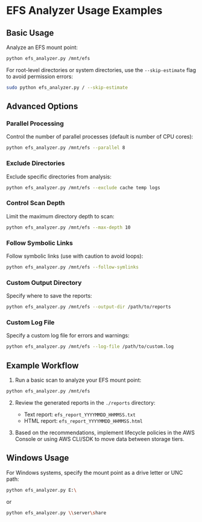 # EFS Analyzer Usage Examples

## Basic Usage

Analyze an EFS mount point:

```bash
python efs_analyzer.py /mnt/efs
```

For root-level directories or system directories, use the `--skip-estimate` flag to avoid permission errors:

```bash
sudo python efs_analyzer.py / --skip-estimate
```

## Advanced Options

### Parallel Processing

Control the number of parallel processes (default is number of CPU cores):

```bash
python efs_analyzer.py /mnt/efs --parallel 8
```

### Exclude Directories

Exclude specific directories from analysis:

```bash
python efs_analyzer.py /mnt/efs --exclude cache temp logs
```

### Control Scan Depth

Limit the maximum directory depth to scan:

```bash
python efs_analyzer.py /mnt/efs --max-depth 10
```

### Follow Symbolic Links

Follow symbolic links (use with caution to avoid loops):

```bash
python efs_analyzer.py /mnt/efs --follow-symlinks
```

### Custom Output Directory

Specify where to save the reports:

```bash
python efs_analyzer.py /mnt/efs --output-dir /path/to/reports
```

### Custom Log File

Specify a custom log file for errors and warnings:

```bash
python efs_analyzer.py /mnt/efs --log-file /path/to/custom.log
```

## Example Workflow

1. Run a basic scan to analyze your EFS mount point:

```bash
python efs_analyzer.py /mnt/efs
```

2. Review the generated reports in the `./reports` directory:
   - Text report: `efs_report_YYYYMMDD_HHMMSS.txt`
   - HTML report: `efs_report_YYYYMMDD_HHMMSS.html`

3. Based on the recommendations, implement lifecycle policies in the AWS Console or using AWS CLI/SDK to move data between storage tiers.

## Windows Usage

For Windows systems, specify the mount point as a drive letter or UNC path:

```bash
python efs_analyzer.py E:\
```

or

```bash
python efs_analyzer.py \\server\share
```